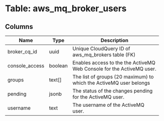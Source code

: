 
# Table: aws_mq_broker_users

## Columns
| Name        | Type           | Description  |
| ------------- | ------------- | -----  |
|broker_cq_id|uuid|Unique CloudQuery ID of aws_mq_brokers table (FK)|
|console_access|boolean|Enables access to the the ActiveMQ Web Console for the ActiveMQ user.|
|groups|text[]|The list of groups (20 maximum) to which the ActiveMQ user belongs|
|pending|jsonb|The status of the changes pending for the ActiveMQ user.|
|username|text|The username of the ActiveMQ user.|
